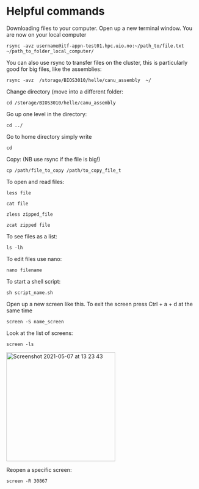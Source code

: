 # Helpful commands

Downloading files to your computer. Open up a new terminal window. You are now on your local computer

`rsync -avz username@itf-appn-test01.hpc.uio.no:~/path_to/file.txt  ~/path_to_folder_local_computer/`

You can also use rsync to transfer files on the cluster, this is particularly good for big files, like the assemblies:

`rsync -avz  /storage/BIOS3010/helle/canu_assembly  ~/`

Change directory (move into a different folder:

`cd /storage/BIOS3010/helle/canu_assembly `

Go up one level in the directory: 

`cd ../`

Go to home directory simply write

`cd`

Copy: (NB use rsync if the file is big!)

`cp /path/file_to_copy /path/to_copy_file_t`

To open and read files:

`less file`

`cat file`

`zless zipped_file`

`zcat zipped file`

To see files as a list:

`ls -lh`

To edit files use nano:

`nano filename`

To start a shell script:

`sh script_name.sh`

Open up a new screen like this. To exit the screen press Ctrl + a + d at the same time

`screen -S name_screen`

Look at the list of screens:

`screen -ls`

<img width="285" alt="Screenshot 2021-05-07 at 13 23 43" src="https://user-images.githubusercontent.com/46928237/117442737-740cf380-af37-11eb-9bbb-ccf6665acc6a.png">

Reopen a specific screen:

`screen -R 30867`








